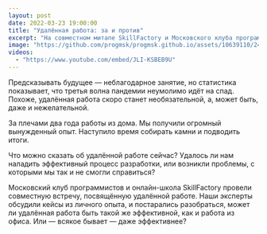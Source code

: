 ```yaml
---
layout: post
date: 2022-03-23 19:00:00
title: "Удалённая работа: за и против"
excerpt: "На совместном митапе SkillFactory и Московского клуба программистов мы обсудили опыт удалённой работы."
image: "https://github.com/progmsk/progmsk.github.io/assets/10639110/242245c5-5116-445d-9d28-69066c733f5c"
videos:
  - "https://www.youtube.com/embed/JLI-KSBEB9U"
---
```


Предсказывать будущее — неблагодарное занятие, но статистика показывает, что третья волна пандемии неумолимо идёт на спад. Похоже, удалённая работа скоро станет необязательной, а, может быть, даже и нежелательной.

За плечами два года работы из дома. Мы получили огромный вынужденный опыт. Наступило время собирать камни и подводить итоги.

Что можно сказать об удалённой работе сейчас? Удалось ли нам наладить эффективный процесс разработки, или возникли проблемы, с которыми мы так и не смогли справиться?

Московский клуб программистов и онлайн-школа SkillFactory провели совместную встречу, посвящённую удалённой работе. Наши эксперты обсудили кейсы из личного опыта, и постарались разобраться, может ли удалённая работа быть такой же эффективной, как и работа из офиса. Или — всякое бывает — даже эффективнее?
